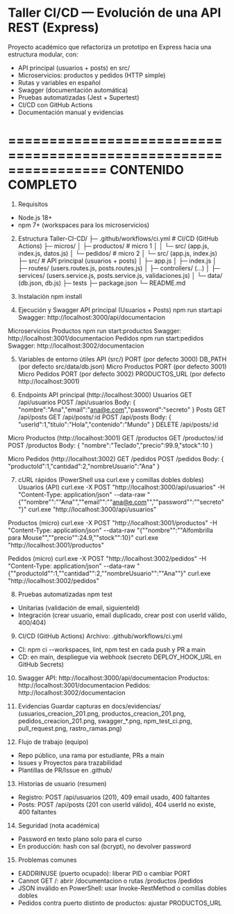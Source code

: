 # Taller CI/CD — Evolución de una API REST (Express)

Proyecto académico que refactoriza un prototipo en Express hacia una estructura modular, con:
- API principal (usuarios + posts) en src/
- Microservicios: productos y pedidos (HTTP simple)
- Rutas y variables en español
- Swagger (documentación automática)
- Pruebas automatizadas (Jest + Supertest)
- CI/CD con GitHub Actions
- Documentación manual y evidencias

================================================================
CONTENIDO COMPLETO
================================================================

1) Requisitos
- Node.js 18+
- npm 7+ (workspaces para los microservicios)

2) Estructura
Taller-CI-CD/
├─ .github/workflows/ci.yml        # CI/CD (GitHub Actions)
├─ micros/
│  ├─ productos/                   # micro 1
│  │  └─ src/ (app.js, index.js, datos.js)
│  └─ pedidos/                     # micro 2
│     └─ src/ (app.js, index.js)
├─ src/                            # API principal (usuarios + posts)
│  ├─ app.js
│  ├─ index.js
│  ├─ routes/ (users.routes.js, posts.routes.js)
│  ├─ controllers/ (...)
│  ├─ services/ (users.service.js, posts.service.js, validaciones.js)
│  └─ data/ (db.json, db.js)
├─ tests
├─ package.json
└─ README.md

3) Instalación
npm install

4) Ejecución y Swagger
API principal (Usuarios + Posts)
  npm run start:api
  Swagger: http://localhost:3000/api/documentacion

Microservicios
  Productos
    npm run start:productos
    Swagger: http://localhost:3001/documentacion
  Pedidos
    npm run start:pedidos
    Swagger: http://localhost:3002/documentacion

5) Variables de entorno útiles
API (src/)
  PORT (por defecto 3000)
  DB_PATH (por defecto src/data/db.json)
Micro Productos
  PORT (por defecto 3001)
Micro Pedidos
  PORT (por defecto 3002)
  PRODUCTOS_URL (por defecto http://localhost:3001)

6) Endpoints
API principal (http://localhost:3000)
  Usuarios
    GET  /api/usuarios
    POST /api/usuarios   Body: { "nombre":"Ana","email":"ana@e.com","password":"secreto" }
  Posts
    GET    /api/posts
    GET    /api/posts/:id
    POST   /api/posts    Body: { "userId":1,"titulo":"Hola","contenido":"Mundo" }
    DELETE /api/posts/:id

Micro Productos (http://localhost:3001)
  GET  /productos
  GET  /productos/:id
  POST /productos       Body: { "nombre":"Teclado","precio":99.9,"stock":10 }

Micro Pedidos (http://localhost:3002)
  GET  /pedidos
  POST /pedidos         Body: { "productoId":1,"cantidad":2,"nombreUsuario":"Ana" }

7) cURL rápidos (PowerShell usa curl.exe y comillas dobles dobles)
Usuarios (API)
  curl.exe -X POST "http://localhost:3000/api/usuarios" -H "Content-Type: application/json" --data-raw "{""nombre"":""Ana"",""email"":""ana@e.com"",""password"":""secreto""}"
  curl.exe "http://localhost:3000/api/usuarios"

Productos (micro)
  curl.exe -X POST "http://localhost:3001/productos" -H "Content-Type: application/json" --data-raw "{""nombre"":""Alfombrilla para Mouse"",""precio"":24.9,""stock"":10}"
  curl.exe "http://localhost:3001/productos"

Pedidos (micro)
  curl.exe -X POST "http://localhost:3002/pedidos" -H "Content-Type: application/json" --data-raw "{""productoId"":1,""cantidad"":2,""nombreUsuario"":""Ana""}"
  curl.exe "http://localhost:3002/pedidos"

8) Pruebas automatizadas
npm test
- Unitarias (validación de email, siguienteId)
- Integración (crear usuario, email duplicado, crear post con userId válido, 400/404)

9) CI/CD (GitHub Actions)
Archivo: .github/workflows/ci.yml
- CI: npm ci --workspaces, lint, npm test en cada push y PR a main
- CD: en main, despliegue via webhook (secreto DEPLOY_HOOK_URL en GitHub Secrets)

10) Swagger
API:       http://localhost:3000/api/documentacion
Productos: http://localhost:3001/documentacion
Pedidos:   http://localhost:3002/documentacion

11) Evidencias
Guardar capturas en docs/evidencias/ (usuarios_creacion_201.png, productos_creacion_201.png, pedidos_creacion_201.png, swagger_*.png, npm_test_ci.png, pull_request.png, rastro_ramas.png)

12) Flujo de trabajo (equipo)
- Repo público, una rama por estudiante, PRs a main
- Issues y Proyectos para trazabilidad
- Plantillas de PR/Issue en .github/

13) Historias de usuario (resumen)
- Registro: POST /api/usuarios (201), 409 email usado, 400 faltantes
- Posts: POST /api/posts (201 con userId válido), 404 userId no existe, 400 faltantes

14) Seguridad (nota académica)
- Password en texto plano solo para el curso
- En producción: hash con sal (bcrypt), no devolver password

15) Problemas comunes
- EADDRINUSE (puerto ocupado): liberar PID o cambiar PORT
- Cannot GET /: abrir /documentacion o rutas /productos /pedidos
- JSON inválido en PowerShell: usar Invoke-RestMethod o comillas dobles dobles
- Pedidos contra puerto distinto de productos: ajustar PRODUCTOS_URL
